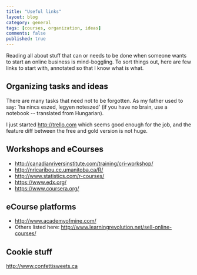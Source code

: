 ```yaml
---
title: "Useful links"
layout: blog
category: general
tags: [courses, organization, ideas]
comments: false
published: true
---
```


Reading all about stuff that can or needs to be done when someone
wants to start an online business is mind-boggling.
To sort things out, here are few links to start with, annotated
so that I know what is what.

## Organizing tasks and ideas

There are many tasks that need not to be forgotten. As my father
used to say: `ha nincs eszed, legyen noteszed' (if you have
no brain, use a notebook -- translated from Hungarian).

I just started http://trello.com which seems good enough for the job,
and the feature diff between the free and gold version is not huge.

## Workshops and eCourses

* http://canadianriversinstitute.com/training/cri-workshop/
* http://nricaribou.cc.umanitoba.ca/R/
* http://www.statistics.com/r-courses/
* https://www.edx.org/
* https://www.coursera.org/

## eCourse platforms

* http://www.academyofmine.com/
* Others listed here: http://www.learningrevolution.net/sell-online-courses/

## Cookie stuff

http://www.confettisweets.ca

